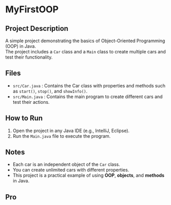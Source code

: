 # MyFirstOOP

## Project Description
A simple project demonstrating the basics of Object-Oriented Programming (OOP) in Java.  
The project includes a `Car` class and a `Main` class to create multiple cars and test their functionality.

## Files
- `src/Car.java` : Contains the Car class with properties and methods such as `start()`, `stop()`, and `showInfo()`.
- `src/Main.java` : Contains the main program to create different cars and test their actions.

## How to Run
1. Open the project in any Java IDE (e.g., IntelliJ, Eclipse).  
2. Run the `Main.java` file to execute the program.

## Notes
- Each car is an independent object of the `Car` class.  
- You can create unlimited cars with different properties.  
- This project is a practical example of using **OOP**, **objects**, and **methods** in Java.

## Pro

